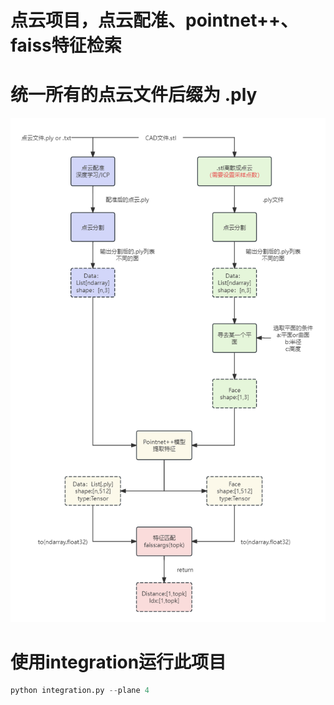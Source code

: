 # 点云项目，点云配准、pointnet++、faiss特征检索
# 统一所有的点云文件后缀为 .ply

![流程图](./img/流程图.png)

# 使用integration运行此项目
```python
python integration.py --plane 4
```
